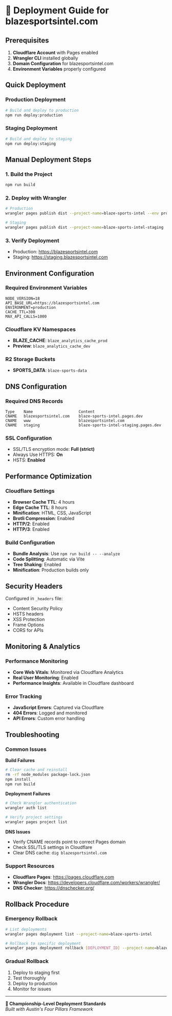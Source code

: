 # 🚀 Deployment Guide for blazesportsintel.com

## Prerequisites

1. **Cloudflare Account** with Pages enabled
2. **Wrangler CLI** installed globally
3. **Domain Configuration** for blazesportsintel.com
4. **Environment Variables** properly configured

## Quick Deployment

### Production Deployment
```bash
# Build and deploy to production
npm run deploy:production
```

### Staging Deployment  
```bash
# Build and deploy to staging
npm run deploy:staging
```

## Manual Deployment Steps

### 1. Build the Project
```bash
npm run build
```

### 2. Deploy with Wrangler
```bash
# Production
wrangler pages publish dist --project-name=blaze-sports-intel --env production

# Staging
wrangler pages publish dist --project-name=blaze-sports-intel-staging
```

### 3. Verify Deployment
- Production: https://blazesportsintel.com
- Staging: https://staging.blazesportsintel.com

## Environment Configuration

### Required Environment Variables
```
NODE_VERSION=18
API_BASE_URL=https://blazesportsintel.com
ENVIRONMENT=production
CACHE_TTL=300
MAX_API_CALLS=1000
```

### Cloudflare KV Namespaces
- **BLAZE_CACHE**: `blaze_analytics_cache_prod`
- **Preview**: `blaze_analytics_cache_dev`

### R2 Storage Buckets
- **SPORTS_DATA**: `blaze-sports-data`

## DNS Configuration

### Required DNS Records
```
Type    Name                    Content
CNAME   blazesportsintel.com    blaze-sports-intel.pages.dev
CNAME   www                     blazesportsintel.com
CNAME   staging                 blaze-sports-intel-staging.pages.dev
```

### SSL Configuration
- SSL/TLS encryption mode: **Full (strict)**
- Always Use HTTPS: **On**
- HSTS: **Enabled**

## Performance Optimization

### Cloudflare Settings
- **Browser Cache TTL**: 4 hours
- **Edge Cache TTL**: 8 hours
- **Minification**: HTML, CSS, JavaScript
- **Brotli Compression**: Enabled
- **HTTP/2**: Enabled
- **HTTP/3**: Enabled

### Build Configuration
- **Bundle Analysis**: Use `npm run build -- --analyze`
- **Code Splitting**: Automatic via Vite
- **Tree Shaking**: Enabled
- **Minification**: Production builds only

## Security Headers

Configured in `_headers` file:
- Content Security Policy
- HSTS headers
- XSS Protection
- Frame Options
- CORS for APIs

## Monitoring & Analytics

### Performance Monitoring
- **Core Web Vitals**: Monitored via Cloudflare Analytics
- **Real User Monitoring**: Enabled
- **Performance Insights**: Available in Cloudflare dashboard

### Error Tracking
- **JavaScript Errors**: Captured via Cloudflare
- **404 Errors**: Logged and monitored
- **API Errors**: Custom error handling

## Troubleshooting

### Common Issues

**Build Failures**
```bash
# Clear cache and reinstall
rm -rf node_modules package-lock.json
npm install
npm run build
```

**Deployment Failures**
```bash
# Check Wrangler authentication
wrangler auth list

# Verify project settings
wrangler pages project list
```

**DNS Issues**
- Verify CNAME records point to correct Pages domain
- Check SSL/TLS settings in Cloudflare
- Clear DNS cache: `dig blazesportsintel.com`

### Support Resources
- **Cloudflare Pages**: https://pages.cloudflare.com
- **Wrangler Docs**: https://developers.cloudflare.com/workers/wrangler/
- **DNS Checker**: https://dnschecker.org/

## Rollback Procedure

### Emergency Rollback
```bash
# List deployments
wrangler pages deployment list --project-name=blaze-sports-intel

# Rollback to specific deployment
wrangler pages deployment rollback [DEPLOYMENT_ID] --project-name=blaze-sports-intel
```

### Gradual Rollback
1. Deploy to staging first
2. Test thoroughly
3. Deploy to production
4. Monitor for issues

---

**🎯 Championship-Level Deployment Standards**  
*Built with Austin's Four Pillars Framework*